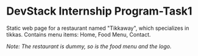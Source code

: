 # DevStack Internship Program-Task1

Static web page for a restaurant named "Tikkaway", which specializes in tikkas. Contains menu items: Home, Food Menu, Contact.

*Note: The restaurant is dummy, so is the food menu and the logo.*
